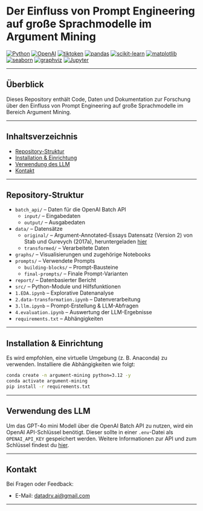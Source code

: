 # Der Einfluss von Prompt Engineering auf große Sprachmodelle im Argument Mining

[![Python](https://img.shields.io/badge/Python-3776AB?logo=python&logoColor=white)](https://www.python.org/)
[![OpenAI](https://img.shields.io/badge/OpenAI-412991?logo=openai&logoColor=white)](https://platform.openai.com/)
[![tiktoken](https://img.shields.io/badge/tiktoken-000000?logo=openai&logoColor=white)](https://github.com/openai/tiktoken)
[![pandas](https://img.shields.io/badge/pandas-150458?logo=pandas&logoColor=white)](https://pandas.pydata.org/)
[![scikit-learn](https://img.shields.io/badge/scikit--learn-F7931E?logo=scikit-learn&logoColor=white)](https://scikit-learn.org/)
[![matplotlib](https://img.shields.io/badge/matplotlib-11557C?logo=matplotlib&logoColor=white)](https://matplotlib.org/)
[![seaborn](https://img.shields.io/badge/seaborn-4C8CBF?logo=seaborn&logoColor=white)](https://seaborn.pydata.org/)
[![graphviz](https://img.shields.io/badge/graphviz-14A0C4?logo=graphviz&logoColor=white)](https://graphviz.gitlab.io/)
[![Jupyter](https://img.shields.io/badge/Jupyter-F37626?logo=jupyter&logoColor=white)](https://jupyter.org/)

---

## Überblick

Dieses Repository enthält Code, Daten und Dokumentation zur Forschung über den Einfluss von Prompt Engineering auf große Sprachmodelle im Bereich Argument Mining.

---

## Inhaltsverzeichnis

- [Repository-Struktur](#repository-struktur)
- [Installation & Einrichtung](#installation--einrichtung)
- [Verwendung des LLM](#verwendung-des-llm)
- [Kontakt](#kontakt)

---

## Repository-Struktur

- `batch_api/` – Daten für die OpenAI Batch API
  - `input/` – Eingabedaten
  - `output/` – Ausgabedaten
- `data/` – Datensätze
  - `original/` – Argument-Annotated-Essays Datensatz (Version 2) von Stab und Gurevych (2017a), heruntergeladen [hier](https://tudatalib.ulb.tu-darmstadt.de/handle/tudatalib/2422)
  - `transformed/` – Verarbeitete Daten
- `graphs/` – Visualisierungen und zugehörige Notebooks
- `prompts/` – Verwendete Prompts
  - `building-blocks/` – Prompt-Bausteine
  - `final-prompts/` – Finale Prompt-Varianten
- `report/` – Datenbasierter Bericht
- `src/` – Python-Module und Hilfsfunktionen
- `1.EDA.ipynb` – Explorative Datenanalyse
- `2.data-transformation.ipynb` – Datenverarbeitung
- `3.llm.ipynb` – Prompt-Erstellung & LLM-Abfragen
- `4.evaluation.ipynb` – Auswertung der LLM-Ergebnisse
- `requirements.txt` – Abhängigkeiten

---

## Installation & Einrichtung

Es wird empfohlen, eine virtuelle Umgebung (z. B. Anaconda) zu verwenden. Installiere die Abhängigkeiten wie folgt:

```bash
conda create -n argument-mining python=3.12 -y
conda activate argument-mining
pip install -r requirements.txt
```

---

## Verwendung des LLM

Um das GPT-4o mini Modell über die OpenAI Batch API zu nutzen, wird ein OpenAI API-Schlüssel benötigt. Dieser sollte in einer `.env`-Datei als `OPENAI_API_KEY` gespeichert werden. Weitere Informationen zur API und zum Schlüssel findest du [hier](https://platform.openai.com/).

---

## Kontakt

Bei Fragen oder Feedback:
- E-Mail: datadrv.ai@gmail.com

---
